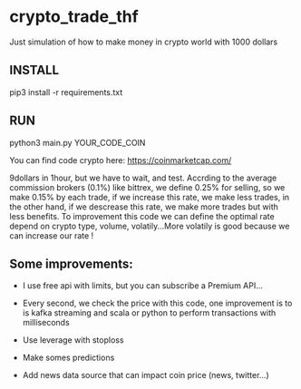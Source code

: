 # crypto_trade_thf
Just simulation of how to make money in crypto world with 1000 dollars


## INSTALL
pip3 install -r requirements.txt

## RUN
python3 main.py YOUR_CODE_COIN


You can find code crypto here: 
https://coinmarketcap.com/

9dollars in 1hour, but we have to wait, and test. Accrding to the average commission brokers (0.1%) like bittrex, we define 0.25% for selling, so we make 0.15% by each trade, if we increase this rate, we make less trades, in the other hand, if we descrease this rate, we make more trades but with less benefits.
To improvement this code we can define the optimal rate depend on crypto type, volume, volatily...More volatily is good because we can increase our rate !


## Some improvements: 

- I use free api with limits, but you can subscribe a Premium API...

- Every second, we check the price with this code, one improvement is to is kafka streaming and scala or python to perform transactions with milliseconds

- Use leverage with stoploss

- Make somes predictions

- Add news data source that can impact coin price (news, twitter...)
